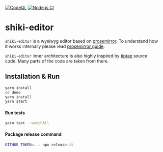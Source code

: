 [![CodeQL](https://github.com/shikimori/shiki-editor/actions/workflows/codeql-analysis.yml/badge.svg)](https://github.com/shikimori/shiki-editor/actions/workflows/codeql-analysis.yml) [![Node.js CI](https://github.com/shikimori/shiki-editor/actions/workflows/tests.yml/badge.svg)](https://github.com/shikimori/shiki-editor/actions/workflows/tests.yml) 

# shiki-editor
`shiki-editor` is a wysiwyg editor based on [prosemirror](https://prosemirror.net/). To understand how it works internally please read [prosemirror guide](https://prosemirror.net/docs/guide/).

`shiki-editor` inner architecture is also highly inspired by [tiptap](https://github.com/scrumpy/tiptap) source code. Many parts of the code are taken from there.


## Installation & Run

```sh
yarn install
cd demo
yarn install
yarn start
```


#### Run tests
```sh
yarn test --watchAll
```


#### Package release command
```sh
GITHUB_TOKEN=... npx release-it
```
